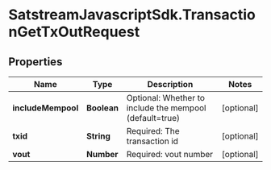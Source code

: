 # SatstreamJavascriptSdk.TransactionGetTxOutRequest

## Properties
Name | Type | Description | Notes
------------ | ------------- | ------------- | -------------
**includeMempool** | **Boolean** | Optional: Whether to include the mempool (default&#x3D;true) | [optional] 
**txid** | **String** | Required: The transaction id | [optional] 
**vout** | **Number** | Required: vout number | [optional] 

